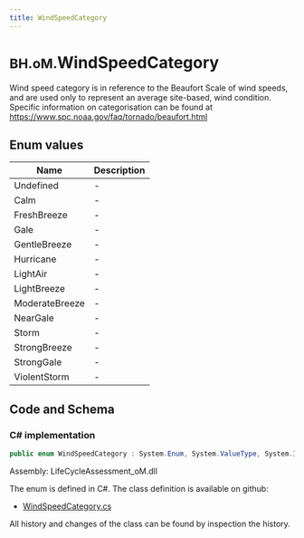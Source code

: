 ```yaml
---
title: WindSpeedCategory
---
```


# <small>BH.oM.</small>**WindSpeedCategory**

Wind speed category is in reference to the Beaufort Scale of wind speeds, and are used only to represent an average site-based, wind condition. Specific information on categorisation can be found at https://www.spc.noaa.gov/faq/tornado/beaufort.html

## Enum values

| Name            | Description                                                    |
|-----------------|----------------------------------------------------------------|
| Undefined |  -  |
| Calm |  -  |
| FreshBreeze |  -  |
| Gale |  -  |
| GentleBreeze |  -  |
| Hurricane |  -  |
| LightAir |  -  |
| LightBreeze |  -  |
| ModerateBreeze |  -  |
| NearGale |  -  |
| Storm |  -  |
| StrongBreeze |  -  |
| StrongGale |  -  |
| ViolentStorm |  -  |


## Code and Schema

### C# implementation

``` C# title="C#"
public enum WindSpeedCategory : System.Enum, System.ValueType, System.IComparable, System.ISpanFormattable, System.IFormattable, System.IConvertible
```

Assembly: LifeCycleAssessment_oM.dll

The enum is defined in C#. The class definition is available on github:

- [WindSpeedCategory.cs](https://github.com/BHoM/BHoM/blob/develop/LifeCycleAssessment_oM/Enums\WindSpeedCategory.cs)

All history and changes of the class can be found by inspection the history.
